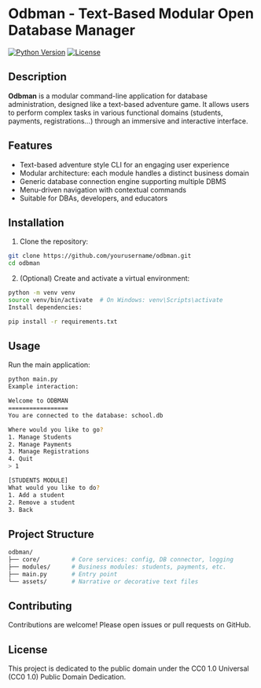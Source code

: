# Odbman - Text-Based Modular Open Database Manager

[![Python Version](https://img.shields.io/badge/python-3.8%2B-blue.svg)](https://www.python.org/downloads/)
[![License](https://img.shields.io/badge/license-CC0%201.0-lightgrey.svg)](https://creativecommons.org/publicdomain/zero/1.0/)



## Description

**Odbman** is a modular command-line application for database administration, designed like a text-based adventure game.
It allows users to perform complex tasks in various functional domains (students, payments, registrations...) through an immersive and interactive interface.


## Features

- Text-based adventure style CLI for an engaging user experience
- Modular architecture: each module handles a distinct business domain
- Generic database connection engine supporting multiple DBMS
- Menu-driven navigation with contextual commands
- Suitable for DBAs, developers, and educators


## Installation

1. Clone the repository:

```bash
git clone https://github.com/yourusername/odbman.git
cd odbman
```

2. (Optional) Create and activate a virtual environment:
```bash
python -m venv venv
source venv/bin/activate  # On Windows: venv\Scripts\activate
Install dependencies:

pip install -r requirements.txt
```

## Usage
Run the main application:
```bash
python main.py
Example interaction:

Welcome to ODBMAN
=================
You are connected to the database: school.db

Where would you like to go?
1. Manage Students
2. Manage Payments
3. Manage Registrations
4. Quit
> 1

[STUDENTS MODULE]
What would you like to do?
1. Add a student
2. Remove a student
3. Back
```

## Project Structure
```bash
odbman/
├── core/         # Core services: config, DB connector, logging
├── modules/      # Business modules: students, payments, etc.
├── main.py       # Entry point
└── assets/       # Narrative or decorative text files
```


## Contributing
Contributions are welcome! Please open issues or pull requests on GitHub.

## License
This project is dedicated to the public domain under the CC0 1.0 Universal (CC0 1.0) Public Domain Dedication.
